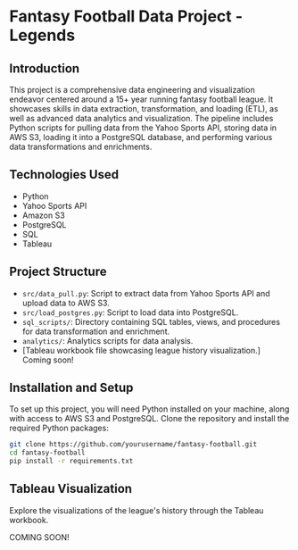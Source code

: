 # Fantasy Football Data Project - Legends 

## Introduction
This project is a comprehensive data engineering and visualization endeavor centered around a 15+ year running fantasy football league. It showcases skills in data extraction, transformation, and loading (ETL), as well as advanced data analytics and visualization. The pipeline includes Python scripts for pulling data from the Yahoo Sports API, storing data in AWS S3, loading it into a PostgreSQL database, and performing various data transformations and enrichments.

## Technologies Used
- Python
- Yahoo Sports API
- Amazon S3
- PostgreSQL
- SQL
- Tableau

## Project Structure
- `src/data_pull.py`: Script to extract data from Yahoo Sports API and upload data to AWS S3.
- `src/load_postgres.py`: Script to load data into PostgreSQL.
- `sql_scripts/`: Directory containing SQL tables, views, and procedures for data transformation and enrichment.
- `analytics/`: Analytics scripts for data analysis.
-  [Tableau workbook file showcasing league history visualization.] Coming soon!

## Installation and Setup
To set up this project, you will need Python installed on your machine, along with access to AWS S3 and PostgreSQL. Clone the repository and install the required Python packages:

```bash
git clone https://github.com/yourusername/fantasy-football.git
cd fantasy-football
pip install -r requirements.txt
```

## Tableau Visualization
Explore the visualizations of the league's history through the Tableau workbook.

COMING SOON!